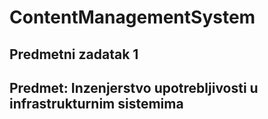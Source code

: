 # ContentManagementSystem
## Predmetni zadatak 1
## Predmet: Inzenjerstvo upotrebljivosti u infrastrukturnim sistemima

